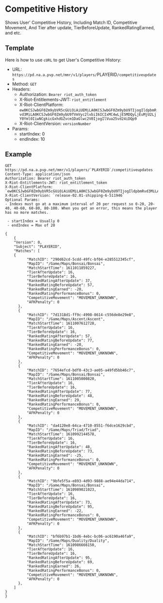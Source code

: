 # Competitive History
Shows User' Competitive History, Including Match ID, Competitive Movement, And Tier after update, TierBeforeUpdate, RankedRatingEarned, and etc.

## Template
Here is how to use `cURL` to get User's Competitive History:
- URL: `https://pd.na.a.pvp.net/mmr/v1/players/`PLAYERID`/competitiveupdates`
- Method: `GET`
- Headers:
    - Authorization: `Bearer riot_auth_token`
    - X-Riot-Entitlements-JWT: `riot_entitlement`
    - X-Riot-ClientPlatform: `ew0KCSJwbGF0Zm9ybVR5cGUiOiAiUEMiLA0KCSJwbGF0Zm9ybU9TIjogIldpbmRvd3MiLA0KCSJwbGF0Zm9ybU9TVmVyc2lvbiI6ICIxMC4wLjE5MDQyLjEuMjU2LjY0Yml0IiwNCgkicGxhdGZvcm1DaGlwc2V0IjogIlVua25vd24iDQp9`
    - X-Riot-ClientVersion: `versionNumber`
- Params:
    - startIndex: 0
    - endIndex: 10

## Example
```http
GET https://pd.na.a.pvp.net/mmr/v1/players/`PLAYERID`/competitiveupdates
Content-Type: application/json
Authorization: Bearer riot_auth_token
X-Riot-Entitlements-JWT: riot_entitlement_token
X-Riot-ClientPlatform: `ew0KCSJwbGF0Zm9ybVR5cGUiOiAiUEMiLA0KCSJwbGF0Zm9ybU9TIjogIldpbmRvd3MiLA0KCSJwbGF0Zm9ybU9TVmVyc2lvbiI6ICIxMC4wLjE5MDQyLjEuMjU2LjY0Yml0IiwNCgkicGxhdGZvcm1DaGlwc2V0IjogIlVua25vd24iDQp9`
X-Riot-ClientVersion: `release-02.01-shipping-6-511946`
Optional Params:
- Indexs must go at a maximum interval of 20 per request so 0-20, 20-40, 40-60, 60-80, 80-100. When you get an error, this means the player has no more matches.

 - startIndex = Usually 0
 - endIndex = Max of 20

{
    {
    "Version": 0,
    "Subject": "PLAYERID",
    "Matches": [
    {
          "MatchID": "290d62cd-5cdd-49fc-bf04-e285512345cf",
          "MapID": "/Game/Maps/Bonsai/Bonsai",
          "MatchStartTime": 1611011859227,
          "TierAfterUpdate": 16,
          "TierBeforeUpdate": 16,
          "RankedRatingAfterUpdate": 37,
          "RankedRatingBeforeUpdate": 57,
          "RankedRatingEarned": -20,
          "RankedRatingPerformanceBonus": 0,
          "CompetitiveMovement": "MOVEMENT_UNKNOWN",
          "AFKPenalty": 0
      },
      {
          "MatchID": "7d1318d1-ff9c-4998-8614-c556de8e29e8",
          "MapID": "/Game/Maps/Ascent/Ascent",
          "MatchStartTime": 1611007612728,
          "TierAfterUpdate": 16,
          "TierBeforeUpdate": 16,
          "RankedRatingAfterUpdate": 57,
          "RankedRatingBeforeUpdate": 77,
          "RankedRatingEarned": -20,
          "RankedRatingPerformanceBonus": 0,
          "CompetitiveMovement": "MOVEMENT_UNKNOWN",
          "AFKPenalty": 0
      },
      {
          "MatchID": "7654efcd-bdf0-43c3-ae05-a49fd5bb46c7",
          "MapID": "/Game/Maps/Bonsai/Bonsai",
          "MatchStartTime": 1611005000820,
          "TierAfterUpdate": 16,
          "TierBeforeUpdate": 16,
          "RankedRatingAfterUpdate": 77,
          "RankedRatingBeforeUpdate": 48,
          "RankedRatingEarned": 29,
          "RankedRatingPerformanceBonus": 0,
          "CompetitiveMovement": "MOVEMENT_UNKNOWN",
          "AFKPenalty": 0
      },
      {
          "MatchID": "da4120e8-64ca-4710-8551-f6dce1629cbd",
          "MapID": "/Game/Maps/Triad/Triad",
          "MatchStartTime": 1610992144578,
          "TierAfterUpdate": 16,
          "TierBeforeUpdate": 16,
          "RankedRatingAfterUpdate": 48,
          "RankedRatingBeforeUpdate": 73,
          "RankedRatingEarned": -25,
          "RankedRatingPerformanceBonus": 0,
          "CompetitiveMovement": "MOVEMENT_UNKNOWN",
          "AFKPenalty": 0
      },
      {
          "MatchID": "9bfe5f5a-e893-4d93-9888-ae94e44da714",
          "MapID": "/Game/Maps/Bonsai/Bonsai",
          "MatchStartTime": 1610989021023,
          "TierAfterUpdate": 16,
          "TierBeforeUpdate": 16,
          "RankedRatingAfterUpdate": 73,
          "RankedRatingBeforeUpdate": 95,
          "RankedRatingEarned": -22,
          "RankedRatingPerformanceBonus": 0,
          "CompetitiveMovement": "MOVEMENT_UNKNOWN",
          "AFKPenalty": 0
      },
      {
          "MatchID": "bf6b97b1-1bd6-4ebc-bc06-ac6190a46fa9",
          "MapID": "/Game/Maps/Duality/Duality",
          "MatchStartTime": 1610986666150,
          "TierAfterUpdate": 16,
          "TierBeforeUpdate": 16,
          "RankedRatingAfterUpdate": 95,
          "RankedRatingBeforeUpdate": 69,
          "RankedRatingEarned": 26,
          "RankedRatingPerformanceBonus": 0,
          "CompetitiveMovement": "MOVEMENT_UNKNOWN",
          "AFKPenalty": 0
      },
    ]
}
}
```
